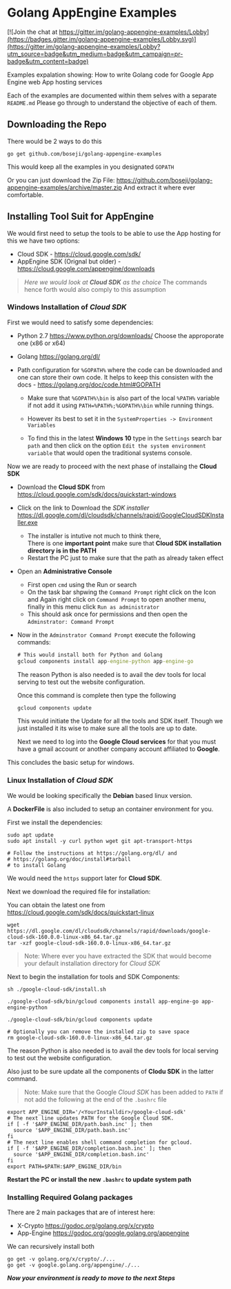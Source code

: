# Golang AppEngine Examples

[![Join the chat at https://gitter.im/golang-appengine-examples/Lobby](https://badges.gitter.im/golang-appengine-examples/Lobby.svg)](https://gitter.im/golang-appengine-examples/Lobby?utm_source=badge&utm_medium=badge&utm_campaign=pr-badge&utm_content=badge)

Examples expalation showing:
 How to write Golang code for Google App Engine web App hosting services

 Each of the examples are documented within them selves with a separate `README.md`
 Please go through to understand the objective of each of them.

## Downloading the Repo

There would be 2 ways to do this

```shell
go get github.com/boseji/golang-appengine-examples
```

This would keep all the examples in you designated `GOPATH`

Or you can just download the Zip File:
https://github.com/boseji/golang-appengine-examples/archive/master.zip
And extract it where ever comfortable.

## Installing Tool Suit for AppEngine

We would first need to setup the tools to be able to use the App hosting for this
we have two options:

  - Cloud SDK - https://cloud.google.com/sdk/
  - AppEngine SDK (Orignal but older) - https://cloud.google.com/appengine/downloads

> *Here we would look at **Cloud SDK** as the choice*
> The commands hence forth would also comply to this assumption

### Windows Installation of *Cloud SDK*

First we would need to satisfy some dependencies:
  
  - Python 2.7 https://www.python.org/downloads/
    Choose the approporate one (x86 or x64)
  - Golang https://golang.org/dl/
  - Path configuration for `%GOPATH%` where the code 
  can be downloaded and one can store their own code.
  It helps to keep this consisten with the docs - https://golang.org/doc/code.html#GOPATH
    
    - Make sure that `%GOPATH%\bin` is also part of the local `%PATH%` variable 
    if not add it using `PATH=%PATH%;%GOPATH%\bin` while running things. 
    
    - However its best to set it in the 
     `SystemProperties -> Environment Variables`
    
    - To find this in the latest **Windows 10** type in the `Settings` search bar `path` and 
    then click on the option `Edit the system environment variable` that would open the 
    traditional systems console.

Now we are ready to proceed with the next phase of installaing the **Cloud SDK**

  - Download the **Cloud SDK** from https://cloud.google.com/sdk/docs/quickstart-windows  
  
  - Click on the link to Download the *SDK installer* 
  https://dl.google.com/dl/cloudsdk/channels/rapid/GoogleCloudSDKInstaller.exe
  
    - The installer is intutive not much to think there,    
    There is one **important point** make sure 
    that **Cloud SDK installation directory is in the PATH**
    - Restart the PC just to make sure that the path as already taken effect
  
  - Open an **Administrative Console**
   
    - First open `cmd` using the Run or search
    - On the task bar shpwing the `Command Prompt` right click on the Icon and 
    Again right click on `Command Prompt` to open another menu, finally in this 
    menu click `Run as administrator`
    - This should ask once for permissions and then open the `Adminstrator: Command Prompt`
  
  - Now in the `Adminstrator Command Prompt` execute the following commands:
    
    ```cmd
    # This would install both for Python and Golang
    gcloud components install app-engine-python app-engine-go
    ```

    The reason Python is also needed is to avail the dev tools for local serving 
    to test out the website configuration.

    Once this command is complete then type the following
    
    ```cmd
    gcloud components update
    ```

    This would initiate the Update for all the tools and SDK itself. 
    Though we just installed it its wise to make sure all the tools are up to date.

    Next we need to log into the **Google Cloud services** for that you 
    must have a gmail account or another company account affiliated to **Google**.

This concludes the basic setup for windows.

### Linux Installation of *Cloud SDK*

We would be looking specifically the **Debian** based linux version.

A **DockerFile** is also included to setup an container environment for you.

First we install the dependencies:

```shell
sudo apt update
sudo apt install -y curl python wget git apt-transport-https

# Follow the instructions at https://golang.org/dl/ and 
# https://golang.org/doc/install#tarball 
# to install Golang
```

We would need the `https` support later for **Cloud SDK**.

Next we download the required file for installation:

You can obtain the latest one from 
https://cloud.google.com/sdk/docs/quickstart-linux

```shell
wget https://dl.google.com/dl/cloudsdk/channels/rapid/downloads/google-cloud-sdk-160.0.0-linux-x86_64.tar.gz
tar -xzf google-cloud-sdk-160.0.0-linux-x86_64.tar.gz
```

> Note: Where ever you have extracted the SDK that 
would become your default installation directory for *Cloud SDK*

Next to begin the installation for tools and SDK Components:

```shell
sh ./google-cloud-sdk/install.sh

./google-cloud-sdk/bin/gcloud components install app-engine-go app-engine-python

./google-cloud-sdk/bin/gcloud components update

# Optionally you can remove the installed zip to save space
rm google-cloud-sdk-160.0.0-linux-x86_64.tar.gz
```

The reason Python is also needed is to avail the dev tools for local 
serving to test out the website configuration.

Also just to be sure update all the components of **Clodu SDK** in the latter command.

> Note: Make sure that the Google *Cloud SDK* has been added to `PATH` if 
not add the following at the end of the `.bashrc` file 
```shell
export APP_ENGINE_DIR='/<YourInstalldir>/google-cloud-sdk'
# The next line updates PATH for the Google Cloud SDK.
if [ -f '$APP_ENGINE_DIR/path.bash.inc' ]; then 
  source '$APP_ENGINE_DIR/path.bash.inc' 
fi
# The next line enables shell command completion for gcloud.
if [ -f '$APP_ENGINE_DIR/completion.bash.inc' ]; then
  source '$APP_ENGINE_DIR/completion.bash.inc'
fi
export PATH=$PATH:$APP_ENGINE_DIR/bin
```

**Restart the PC or install the new `.bashrc` to update system path**

### Installing Required Golang packages

There are 2 main packages that are of interest here:

 - X-Crypto https://godoc.org/golang.org/x/crypto
 - App-Engine
 https://godoc.org/google.golang.org/appengine

We can recursively install both
```shell
go get -v golang.org/x/crypto/./...
go get -v google.golang.org/appengine/./...
```

***Now your environment is ready to move to the next Steps***
